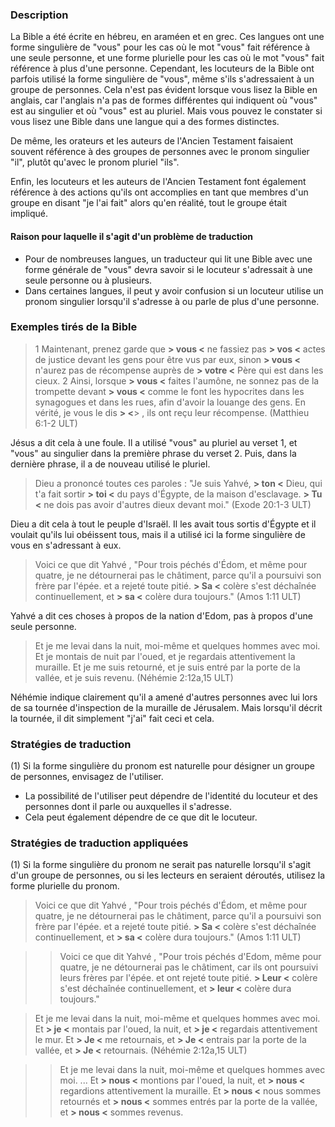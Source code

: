 ### Description

La Bible a été écrite en hébreu, en araméen et en grec. Ces langues ont une forme singulière de "vous" pour les cas où le mot "vous" fait référence à une seule personne, et une forme plurielle pour les cas où le mot "vous" fait référence à plus d'une personne. Cependant, les locuteurs de la Bible ont parfois utilisé la forme singulière de "vous", même s'ils s'adressaient à un groupe de personnes. Cela n'est pas évident lorsque vous lisez la Bible en anglais, car l'anglais n'a pas de formes différentes qui indiquent où "vous" est au singulier et où "vous" est au pluriel. Mais vous pouvez le constater si vous lisez une Bible dans une langue qui a des formes distinctes.

De même, les orateurs et les auteurs de l'Ancien Testament faisaient souvent référence à des groupes de personnes avec le pronom singulier "il", plutôt qu'avec le pronom pluriel "ils".

Enfin, les locuteurs et les auteurs de l'Ancien Testament font également référence à des actions qu'ils ont accomplies en tant que membres d'un groupe en disant "je l'ai fait" alors qu'en réalité, tout le groupe était impliqué.

#### Raison pour laquelle il s'agit d'un problème de traduction

* Pour de nombreuses langues, un traducteur qui lit une Bible avec une forme générale de "vous" devra savoir si le locuteur s'adressait à une seule personne ou à plusieurs.
* Dans certaines langues, il peut y avoir confusion si un locuteur utilise un pronom singulier lorsqu'il s'adresse à ou parle de plus d'une personne.

### Exemples tirés de la Bible

> 1 Maintenant, prenez garde que **> vous <** ne fassiez pas **> vos <** actes de justice devant les gens pour être vus par eux, sinon **> vous <** n'aurez pas de récompense auprès de **> votre <** Père qui est dans les cieux. 2 Ainsi, lorsque **> vous <** faites l'aumône, ne sonnez pas de la trompette devant **> vous <** comme le font les hypocrites dans les synagogues et dans les rues, afin d'avoir la louange des gens. En vérité, je vous le dis **> <**> , ils ont reçu leur récompense. (Matthieu 6:1-2 ULT)

Jésus a dit cela à une foule. Il a utilisé "vous" au pluriel au verset 1, et "vous" au singulier dans la première phrase du verset 2. Puis, dans la dernière phrase, il a de nouveau utilisé le pluriel.

> Dieu a prononcé toutes ces paroles : "Je suis Yahvé, **> ton <** Dieu, qui t'a fait sortir **> toi <** du pays d'Égypte, de la maison d'esclavage. **> Tu <** ne dois pas avoir d'autres dieux devant moi." (Exode 20:1-3 ULT)

Dieu a dit cela à tout le peuple d'Israël. Il les avait tous sortis d'Égypte et il voulait qu'ils lui obéissent tous, mais il a utilisé ici la forme singulière de vous en s'adressant à eux.

> Voici ce que dit Yahvé ,
> "Pour trois péchés d'Édom,
> et même pour quatre,
> je ne détournerai pas le châtiment,
> parce qu'il a poursuivi son frère par l'épée.
> et a rejeté toute pitié.
> **> Sa <** colère s'est déchaînée continuellement,
> et **> sa <** colère dura toujours." (Amos 1:11 ULT)

Yahvé a dit ces choses à propos de la nation d'Edom, pas à propos d'une seule personne.

> Et je me levai dans la nuit, moi-même et quelques hommes avec moi. Et je montais de nuit par l'oued, et je regardais attentivement la muraille. Et je me suis retourné, et je suis entré par la porte de la vallée, et je suis revenu. (Néhémie 2:12a,15 ULT)

Néhémie indique clairement qu'il a amené d'autres personnes avec lui lors de sa tournée d'inspection de la muraille de Jérusalem. Mais lorsqu'il décrit la tournée, il dit simplement "j'ai" fait ceci et cela.

### Stratégies de traduction

(1) Si la forme singulière du pronom est naturelle pour désigner un groupe de personnes, envisagez de l'utiliser.

* La possibilité de l'utiliser peut dépendre de l'identité du locuteur et des personnes dont il parle ou auxquelles il s'adresse.
* Cela peut également dépendre de ce que dit le locuteur.

### Stratégies de traduction appliquées

(1) Si la forme singulière du pronom ne serait pas naturelle lorsqu'il s'agit d'un groupe de personnes, ou si les lecteurs en seraient déroutés, utilisez la forme plurielle du pronom.

> Voici ce que dit Yahvé ,
> "Pour trois péchés d'Édom,
> et même pour quatre,
> je ne détournerai pas le châtiment,
> parce qu'il a poursuivi son frère par l'épée.
> et a rejeté toute pitié.
> **> Sa <** colère s'est déchaînée continuellement,
> et **> sa <** colère dura toujours." (Amos 1:11 ULT)

> > Voici ce que dit Yahvé ,
> > "Pour trois péchés d'Edom,
> > même pour quatre,
> > je ne détournerai pas le châtiment,
> car ils ont poursuivi leurs frères par l'épée.
> > et ont rejeté toute pitié.
> > **> Leur <** colère s'est déchaînée continuellement,
> > et **> leur <** colère dura toujours."

> Et je me levai dans la nuit, moi-même et quelques hommes avec moi. Et **> je <** montais par l'oued, la nuit, et **> je <** regardais attentivement le mur. Et **> Je <** me retournais, et **> Je <** entrais par la porte de la vallée, et **> Je <** retournais. (Néhémie 2:12a,15 ULT)

> > Et je me levai dans la nuit, moi-même et quelques hommes avec moi. ... Et **> nous <** montions par l'oued, la nuit, et **> nous <** regardions attentivement la muraille. Et **> nous <** nous sommes retournés et **> nous <** sommes entrés par la porte de la vallée, et **> nous <** sommes revenus.
